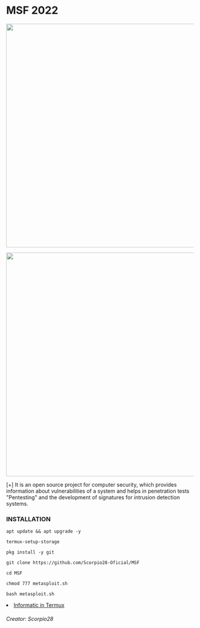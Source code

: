 # MSF 2022
<p align="center">
	<img src="https://i.imgur.com/ajmYnq9.jpeg" width="600px" hight="100px">
</p>
<p align="center">
	<img src="https://i.imgur.com/M9zbdmH.png" width="600px" hight="100px">
</p>
[+] It is an open source project for computer security, which provides information about vulnerabilities of a system and helps in penetration tests "Pentesting" and the development of signatures for intrusion detection systems.

### INSTALLATION

```
apt update && apt upgrade -y

termux-setup-storage

pkg install -y git

git clone https://github.com/Scorpio28-Oficial/MSF

cd MSF

chmod 777 metasploit.sh

bash metasploit.sh
```



<li>
<a href="https://t.me/Informatic_in_Termux">Informatic in Termux</a>
</li>

###### Creator: Scorpio28
